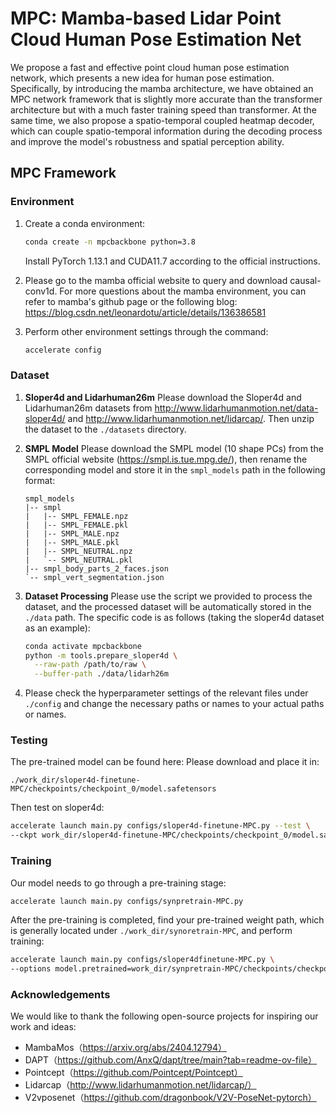 # MPC: Mamba-based Lidar Point Cloud Human Pose Estimation Net

We propose a fast and effective point cloud human pose estimation network, which presents a new idea for human pose estimation. Specifically, by introducing the mamba architecture, we have obtained an MPC network framework that is slightly more accurate than the transformer architecture but with a much faster training speed than transformer. At the same time, we also propose a spatio-temporal coupled heatmap decoder, which can couple spatio-temporal information during the decoding process and improve the model's robustness and spatial perception ability.

## MPC Framework

### Environment

1. Create a conda environment:

   ```bash
   conda create -n mpcbackbone python=3.8
   ```

   Install PyTorch 1.13.1 and CUDA11.7 according to the official instructions.

2. Please go to the mamba official website to query and download causal-conv1d. For more questions about the mamba environment, you can refer to mamba's github page or the following blog: https://blog.csdn.net/leonardotu/article/details/136386581

3. Perform other environment settings through the command:

   ```bash
   accelerate config
   ```

### Dataset

1. **Sloper4d and Lidarhuman26m**
   Please download the Sloper4d and Lidarhuman26m datasets from http://www.lidarhumanmotion.net/data-sloper4d/ and http://www.lidarhumanmotion.net/lidarcap/. Then unzip the dataset to the `./datasets` directory.

2. **SMPL Model**
   Please download the SMPL model (10 shape PCs) from the SMPL official website (https://smpl.is.tue.mpg.de/), then rename the corresponding model and store it in the `smpl_models` path in the following format:

   ```plaintext
   smpl_models
   |-- smpl
   |   |-- SMPL_FEMALE.npz
   |   |-- SMPL_FEMALE.pkl
   |   |-- SMPL_MALE.npz
   |   |-- SMPL_MALE.pkl
   |   |-- SMPL_NEUTRAL.npz
   |   `-- SMPL_NEUTRAL.pkl
   |-- smpl_body_parts_2_faces.json
   `-- smpl_vert_segmentation.json
   ```

3. **Dataset Processing**
   Please use the script we provided to process the dataset, and the processed dataset will be automatically stored in the `./data` path. The specific code is as follows (taking the sloper4d dataset as an example):

   ```bash
   conda activate mpcbackbone
   python -m tools.prepare_sloper4d \
     --raw-path /path/to/raw \
     --buffer-path ./data/lidarh26m
   ```

4. Please check the hyperparameter settings of the relevant files under `./config` and change the necessary paths or names to your actual paths or names.

### Testing

The pre-trained model can be found here:
Please download and place it in:

```plaintext
./work_dir/sloper4d-finetune-MPC/checkpoints/checkpoint_0/model.safetensors
```

Then test on sloper4d:

```bash
accelerate launch main.py configs/sloper4d-finetune-MPC.py --test \
--ckpt work_dir/sloper4d-finetune-MPC/checkpoints/checkpoint_0/model.safetensors
```

### Training

Our model needs to go through a pre-training stage:

```bash
accelerate launch main.py configs/synpretrain-MPC.py
```

After the pre-training is completed, find your pre-trained weight path, which is generally located under `./work_dir/synoretrain-MPC`, and perform training:

```bash
accelerate launch main.py configs/sloper4dfinetune-MPC.py \
--options model.pretrained=work_dir/synpretrain-MPC/checkpoints/checkpoint_0/model.safetensors
```

### Acknowledgements

We would like to thank the following open-source projects for inspiring our work and ideas:

- MambaMos（https://arxiv.org/abs/2404.12794）
- DAPT（https://github.com/AnxQ/dapt/tree/main?tab=readme-ov-file）
- Pointcept（https://github.com/Pointcept/Pointcept）
- Lidarcap（http://www.lidarhumanmotion.net/lidarcap/）
- V2vposenet（https://github.com/dragonbook/V2V-PoseNet-pytorch）
